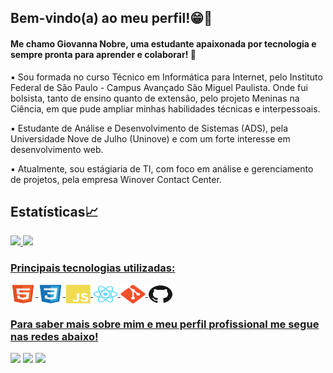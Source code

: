 ## Bem-vindo(a) ao meu perfil!😁👋

#### Me chamo Giovanna Nobre, uma estudante apaixonada por tecnologia e sempre pronta para aprender e colaborar! 🚀

▪️ Sou formada no curso Técnico em Informática para Internet, pelo Instituto Federal de São Paulo - Campus Avançado São Miguel Paulista. Onde fui bolsista, tanto de ensino quanto de extensão, pelo projeto Meninas na Ciência, em que pude ampliar minhas habilidades técnicas e interpessoais.

▪️ Estudante de Análise e Desenvolvimento de Sistemas (ADS), pela Universidade Nove de Julho (Uninove) e com um forte interesse em desenvolvimento web.

▪️ Atualmente, sou estágiaria de TI, com foco em análise e gerenciamento de projetos, pela empresa Winover Contact Center.

## Estatísticas📈
 <div>
   <a href="https://github.com/GiovannaNobre">
   <img height="180em" src="https://github-readme-stats.vercel.app/api?username=GiovannaNobre&show_icons=true&theme=radical&include_all_commits=true&count_private=true"/>
   <img height="180em" src="https://github-readme-stats.vercel.app/api/top-langs/?username=GiovannaNobre&layout=compact&langs_count=6&theme=radical"/>
</div>

### Principais tecnologias utilizadas:

<div style="display: inline_block">
  <img align="center" alt="HTML" height="30" width="40" src="https://raw.githubusercontent.com/devicons/devicon/master/icons/html5/html5-original.svg">
  <img align="center" alt="CSS" height="30" width="40" src="https://raw.githubusercontent.com/devicons/devicon/master/icons/css3/css3-original.svg">
  <img align="center" alt="Js" height="30" width="40" src="https://raw.githubusercontent.com/devicons/devicon/master/icons/javascript/javascript-plain.svg">
  <img align="center" alt="React" height="30" width="40" src="https://raw.githubusercontent.com/devicons/devicon/master/icons/react/react-original.svg">
  <img align="center" alt="GIT" height="30" width="40" src="https://raw.githubusercontent.com/devicons/devicon/master/icons/git/git-original.svg">
  <img align="center" alt="GitHub" height="30" width="40" src="https://raw.githubusercontent.com/devicons/devicon/master/icons/github/github-original.svg">
</div>

### Para saber mais sobre mim e meu perfil profissional me segue nas redes abaixo!
 
<div>
  <a href="https://instagram.com/gi.nobre_18" target="_blank"><img src="https://img.shields.io/badge/-Instagram-%23E4405F?style=for-the-badge&logo=instagram&logoColor=white" target="_blank"></a>
  <a href = "mailto:giovanna.nobre2015@gmail.com"><img src="https://img.shields.io/badge/-Gmail-%23333?style=for-the-badge&logo=gmail&logoColor=white" target="_blank"></a>
  <a href="https://www.linkedin.com/in/giovanna-alves-nobre-martins-85b43727b?utm_source=share&utm_campaign=share_via&utm_content=profile&utm_medium=android_app" target="_blank"><img src="https://img.shields.io/badge/-LinkedIn-%230077B5?style=for-the-badge&logo=linkedin&logoColor=white" target="_blank"></a>
</div>
